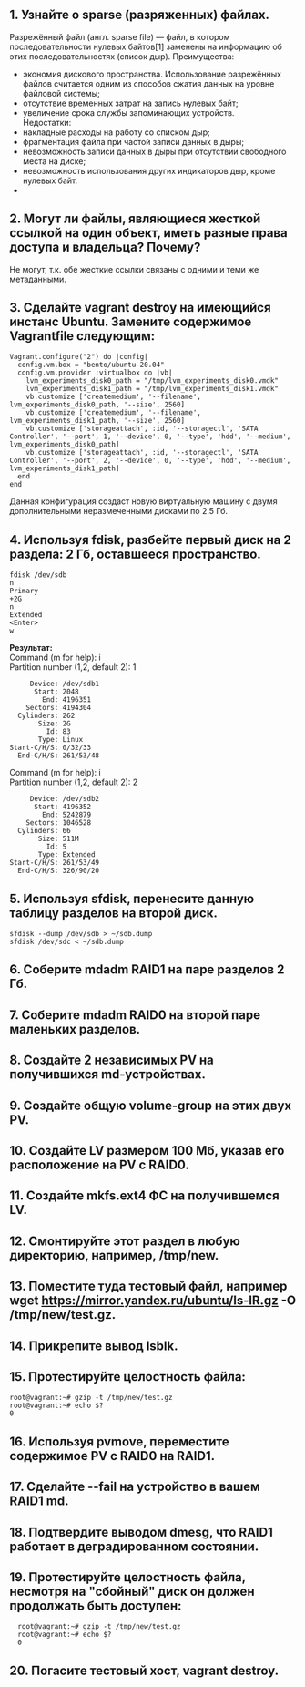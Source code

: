## 1. Узнайте о sparse (разряженных) файлах.  
Разрежённый файл (англ. sparse file) — файл, в котором последовательности нулевых байтов[1] заменены на информацию об этих последовательностях (список дыр).
Преимущества:
* экономия дискового пространства. Использование разрежённых файлов считается одним из способов сжатия данных на уровне файловой системы;
* отсутствие временных затрат на запись нулевых байт;
* увеличение срока службы запоминающих устройств.  
Недостатки:  
* накладные расходы на работу со списком дыр;
* фрагментация файла при частой записи данных в дыры;
* невозможность записи данных в дыры при отсутствии свободного места на диске;
* невозможность использования других индикаторов дыр, кроме нулевых байт.
* 
## 2. Могут ли файлы, являющиеся жесткой ссылкой на один объект, иметь разные права доступа и владельца? Почему?
Не могут, т.к. обе жесткие ссылки связаны с одними и теми же метаданными.

## 3. Сделайте vagrant destroy на имеющийся инстанс Ubuntu. Замените содержимое Vagrantfile следующим:

    Vagrant.configure("2") do |config|
      config.vm.box = "bento/ubuntu-20.04"
      config.vm.provider :virtualbox do |vb|
        lvm_experiments_disk0_path = "/tmp/lvm_experiments_disk0.vmdk"
        lvm_experiments_disk1_path = "/tmp/lvm_experiments_disk1.vmdk"
        vb.customize ['createmedium', '--filename', lvm_experiments_disk0_path, '--size', 2560]
        vb.customize ['createmedium', '--filename', lvm_experiments_disk1_path, '--size', 2560]
        vb.customize ['storageattach', :id, '--storagectl', 'SATA Controller', '--port', 1, '--device', 0, '--type', 'hdd', '--medium', lvm_experiments_disk0_path]
        vb.customize ['storageattach', :id, '--storagectl', 'SATA Controller', '--port', 2, '--device', 0, '--type', 'hdd', '--medium', lvm_experiments_disk1_path]
      end
    end
Данная конфигурация создаст новую виртуальную машину с двумя дополнительными неразмеченными дисками по 2.5 Гб.

## 4. Используя fdisk, разбейте первый диск на 2 раздела: 2 Гб, оставшееся пространство.
    fdisk /dev/sdb
    n
    Primary  
    +2G
    n
    Extended  
    <Enter>
    w
    
**Результат:**  
    Command (m for help): i  
Partition number (1,2, default 2): 1  

         Device: /dev/sdb1  
          Start: 2048  
            End: 4196351  
        Sectors: 4194304  
      Cylinders: 262  
           Size: 2G  
             Id: 83  
           Type: Linux  
    Start-C/H/S: 0/32/33  
      End-C/H/S: 261/53/48  
  
Command (m for help): i  
Partition number (1,2, default 2): 2  

         Device: /dev/sdb2  
          Start: 4196352  
            End: 5242879  
        Sectors: 1046528  
      Cylinders: 66  
           Size: 511M  
             Id: 5  
           Type: Extended  
    Start-C/H/S: 261/53/49  
      End-C/H/S: 326/90/20  


## 5. Используя sfdisk, перенесите данную таблицу разделов на второй диск.
    sfdisk --dump /dev/sdb > ~/sdb.dump  
    sfdisk /dev/sdc < ~/sdb.dump  

## 6. Соберите mdadm RAID1 на паре разделов 2 Гб.


## 7. Соберите mdadm RAID0 на второй паре маленьких разделов.

## 8. Создайте 2 независимых PV на получившихся md-устройствах.

## 9. Создайте общую volume-group на этих двух PV.

## 10. Создайте LV размером 100 Мб, указав его расположение на PV с RAID0.

## 11. Создайте mkfs.ext4 ФС на получившемся LV.

## 12. Смонтируйте этот раздел в любую директорию, например, /tmp/new.

## 13. Поместите туда тестовый файл, например wget https://mirror.yandex.ru/ubuntu/ls-lR.gz -O /tmp/new/test.gz.

## 14. Прикрепите вывод lsblk.

## 15. Протестируйте целостность файла:

    root@vagrant:~# gzip -t /tmp/new/test.gz
    root@vagrant:~# echo $?
    0
## 16. Используя pvmove, переместите содержимое PV с RAID0 на RAID1.

## 17. Сделайте --fail на устройство в вашем RAID1 md.

## 18. Подтвердите выводом dmesg, что RAID1 работает в деградированном состоянии.

## 19. Протестируйте целостность файла, несмотря на "сбойный" диск он должен продолжать быть доступен:

      root@vagrant:~# gzip -t /tmp/new/test.gz
      root@vagrant:~# echo $?
      0  
## 20. Погасите тестовый хост, vagrant destroy.
